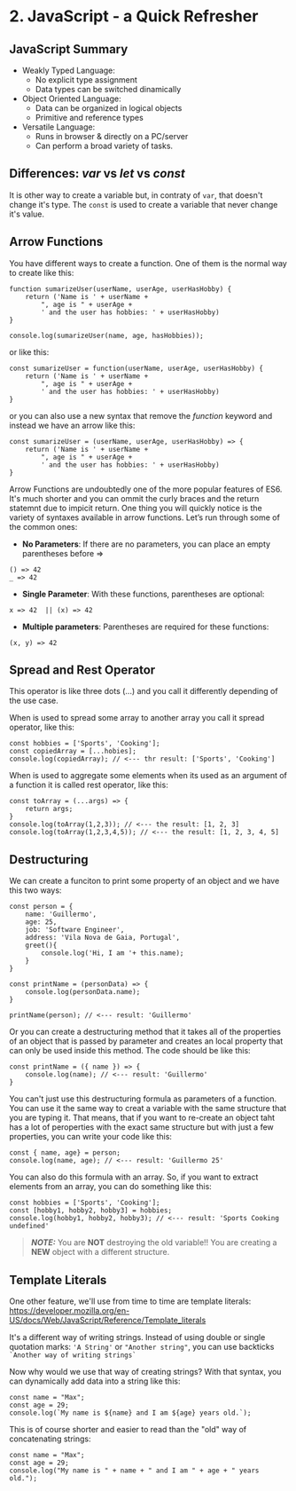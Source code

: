 # 2. JavaScript - a Quick Refresher

## **JavaScript Summary**
- Weakly Typed Language:
    - No explicit type assignment
    - Data types can be switched dinamically
- Object Oriented Language:
    - Data can be organized in logical objects
    - Primitive and reference types
- Versatile Language:
    - Runs in browser & directly on a PC/server
    - Can perform a broad variety of tasks.

## **Differences: _var_ vs _let_ vs _const_**
It is other way to create a variable but, in contraty of ``var``, that doesn't change it's type.
The ``const`` is used to create a variable that never change it's value.



## **Arrow Functions**
You have different ways to create a function. One of them is the normal way to create like this:

```
function sumarizeUser(userName, userAge, userHasHobby) {
    return ('Name is ' + userName +
        ", age is " + userAge +
        ' and the user has hobbies: ' + userHasHobby)
}

console.log(sumarizeUser(name, age, hasHobbies));
```
or like this: 
```
const sumarizeUser = function(userName, userAge, userHasHobby) {
    return ('Name is ' + userName +
        ", age is " + userAge +
        ' and the user has hobbies: ' + userHasHobby)
}
```
or you can also use a new syntax that remove the _function_ keyword and instead we have an arrow like this:
```
const sumarizeUser = (userName, userAge, userHasHobby) => {
    return ('Name is ' + userName +
        ", age is " + userAge +
        ' and the user has hobbies: ' + userHasHobby)
}
```
Arrow Functions are undoubtedly one of the more popular features of ES6. It's much shorter and you can ommit the curly braces and the return statemnt due to impicit return.
One thing you will quickly notice is the variety of syntaxes available in arrow functions. Let’s run through some of the common ones:
- **No Parameters**: If there are no parameters, you can place an empty parentheses before =>
```
() => 42
_ => 42
```
- **Single Parameter**: With these functions, parentheses are optional:
```
x => 42  || (x) => 42
```
- **Multiple parameters**: Parentheses are required for these functions:
```
(x, y) => 42
```

## **Spread and Rest Operator**
This operator is like three dots (...) and you call it differently depending of the use case.

When is used to spread some array to another array you call it spread operator, like this: 
```
const hobbies = ['Sports', 'Cooking'];
const copiedArray = [...hobies];
console.log(copiedArray); // <--- thr result: ['Sports', 'Cooking']
```


When is used to aggregate some elements when its used as an argument of a function it is called rest operator, like this: 
```
const toArray = (...args) => {
    return args;
}
console.log(toArray(1,2,3)); // <--- the result: [1, 2, 3]
console.log(toArray(1,2,3,4,5)); // <--- the result: [1, 2, 3, 4, 5]
```

## **Destructuring**
We can create a funciton to print some property of an object and we have this two ways:
```
const person = {
    name: 'Guillermo',
    age: 25,
    job: 'Software Engineer',
    address: 'Vila Nova de Gaia, Portugal',
    greet(){
        console.log('Hi, I am '+ this.name);
    }
}

const printName = (personData) => {
    console.log(personData.name);
}

printName(person); // <--- result: 'Guillermo'
```

Or you can create a destructuring method that it takes all of the properties of an object that is passed by parameter and creates an local property that can only be used inside this method. The code should be like this:
```
const printName = ({ name }) => {
    console.log(name); // <--- result: 'Guillermo'
}
```

You can't just use this destructuring formula as parameters of a function. You can use it the same way to creat a variable with the same structure that you are typing it. That means, that if you want to re-create an object taht has a lot of peroperties with the exact same structure but with just a few properties, you can write your code like this:

```
const { name, age} = person;
console.log(name, age); // <--- result: 'Guillermo 25'
```
You can also do this formula with an array. So, if you want to extract elements from an array, you can do something like this:
```
const hobbies = ['Sports', 'Cooking'];
const [hobby1, hobby2, hobby3] = hobbies;
console.log(hobby1, hobby2, hobby3); // <--- result: 'Sports Cooking undefined'
```
> **_NOTE:_** You are **NOT** destroying the old variable!! You are creating a **NEW** object with a different structure.


## **Template Literals**
One other feature, we'll use from time to time are template literals: https://developer.mozilla.org/en-US/docs/Web/JavaScript/Reference/Template_literals

It's a different way of writing strings. Instead of using double or single quotation marks:
`'A String'` or `"Another string"`, you can use backticks `` `Another way of writing strings` ``

Now why would we use that way of creating strings? With that syntax, you can dynamically add data into a string like this:
```
const name = "Max";
const age = 29;
console.log(`My name is ${name} and I am ${age} years old.`);
```
This is of course shorter and easier to read than the "old" way of concatenating strings:
```
const name = "Max";
const age = 29;
console.log("My name is " + name + " and I am " + age + " years old.");
```